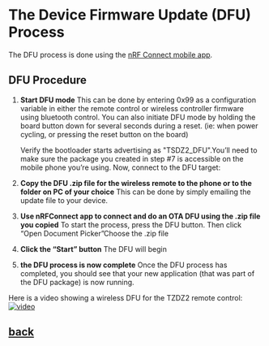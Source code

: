 # The Device Firmware Update (DFU) Process
The DFU process is done using the [nRF Connect mobile app](https://play.google.com/store/apps/details?id=no.nordicsemi.android.mcp).

DFU Procedure
------
1.  **Start DFU mode**
     This can be done by entering 0x99 as a configuration variable in either the remote control or wireless controller firmware using bluetooth control.
     You can also initiate DFU mode by holding the board button down for several seconds during a reset. (ie: when power cycling, or pressing the reset button on the board)
   
     Verify the bootloader starts advertising as "TSDZ2_DFU".You’ll need to make sure the package you created in step #7 is accessible on the mobile phone you’re using. Now, connect to the DFU target:

2. **Copy the DFU .zip file for the wireless remote to the phone or to the folder on PC of your choice** 
     This can be done by simply emailing the update file to your device.
   
3. **Use nRFConnect app to connect and do an OTA DFU using the .zip file you copied** 
     To start the process, press the DFU button. Then click “Open Document Picker”Choose the .zip file  
4. **Click the “Start” button** 
     The DFU will begin
   
5. **the DFU process is now complete** 
   Once the DFU process has completed, you should see that your new application (that was part of the DFU package) is now running.

Here is a video showing a wireless DFU for the TZDZ2 remote control:
[![video](https://img.youtube.com/vi/va3LJoiosoc/hqdefault.jpg)](https://youtu.be/va3LJoiosoc)

## [back](getting_started.md)
